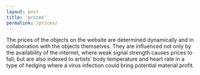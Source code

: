```yaml
---
layout: post
title: 'prices'
permalink: /prices/
---
```


The prices of the objects on the website are determined dynamically and in collaboration with the objects themselves. They are influenced not only by the availability of the internet, where weak signal strength causes prices to fall, but are also indexed to artists' body temperature and heart rate in a type of hedging where a virus infection could bring potential material profit.
